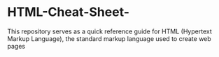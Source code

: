 # HTML-Cheat-Sheet-
This repository serves as a quick reference guide for HTML (Hypertext Markup Language), the standard markup language used to create web pages
